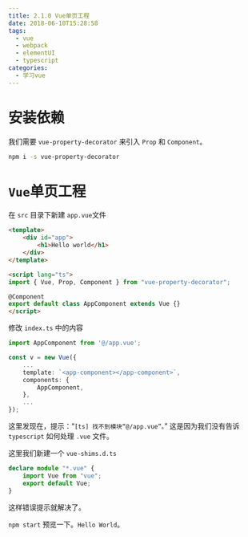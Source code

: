```yaml
---
title: 2.1.0 Vue单页工程
date: 2018-06-10T15:28:58
tags:
  - vue
  - webpack
  - elementUI
  - typescript
categories:
  - 学习vue
---
```


# 安装依赖

我们需要 `vue-property-decorator` 来引入 `Prop` 和 `Component`。

``` bash
npm i -s vue-property-decorator
```

# `Vue`单页工程

在 `src` 目录下新建 `app.vue`文件

``` html
<template>
    <div id="app">
        <h1>Hello world</h1>
    </div>
</template>

<script lang="ts">
import { Vue, Prop, Component } from "vue-property-decorator";

@Component
export default class AppComponent extends Vue {}
</script>
```

<!--more-->

修改 `index.ts` 中的内容

``` typescript
import AppComponent from '@/app.vue';

const v = new Vue({
    ...
    template: `<app-component></app-component>`,
    components: {
        AppComponent,
    },
    ...
});
```

这里发现在，提示：“`[ts] 找不到模块“@/app.vue”。`” 这是因为我们没有告诉 `typescript` 如何处理 `.vue` 文件。

这里我们新建一个 `vue-shims.d.ts`

``` typescript
declare module "*.vue" {
    import Vue from "vue";
    export default Vue;
}
```

这样错误提示就解决了。

`npm start` 预览一下。`Hello World`。
